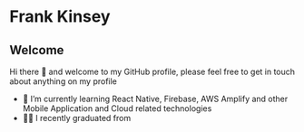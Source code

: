 # Frank Kinsey
## Welcome
Hi there 👋 and welcome to my GitHub profile, please feel free to get in touch about anything on my profile


- 🌱 I’m currently learning React Native, Firebase, AWS Amplify and other Mobile Application and Cloud related technologies
- 👨‍🎓 I recently graduated from 

<!--
**talk2frank/talk2frank** is a ✨ _special_ ✨ repository because its `README.md` (this file) appears on your GitHub profile.
Here are some ideas to get you started:
- 🔭 I’m currently working on ...
- 👯 I’m looking to collaborate on ...
- 🤔 I’m looking for help with ...
- 💬 Ask me about ...
- 📫 How to reach me: ...
- 😄 Pronouns: ...
- ⚡ Fun fact: ...
-->
